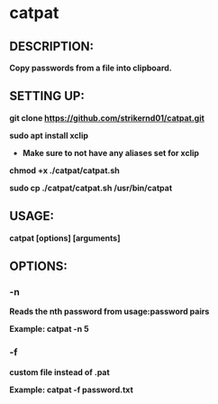 # catpat
## DESCRIPTION:
**Copy passwords from a file into clipboard.**

## SETTING UP:
**git clone https://github.com/strikernd01/catpat.git**

**sudo apt install xclip** 
- **Make sure to not have any aliases set for xclip**

**chmod +x ./catpat/catpat.sh**

**sudo cp ./catpat/catpat.sh /usr/bin/catpat**

## USAGE:
**catpat \[options\] \[arguments\]**

## OPTIONS:
### **-n**

**Reads the nth password from usage:password pairs**
 
**Example: catpat -n 5**
  

### **-f**

**custom file instead of .pat**
 
**Example: catpat -f password.txt**

